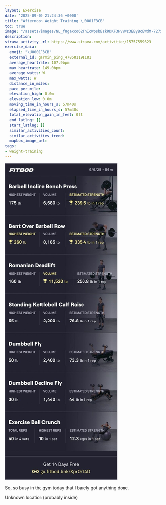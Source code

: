 ```yaml
---
layout: Exercise
date: '2025-09-09 21:24:36 +0000'
title: "Afternoon Weight Training \U0001F3CB️"
toc: true
image: "/assets/images/NL_f8gaxco62TnIcWpsbBzkRDKF3HvVWz3EByBcEWdM-727x2048.jpg.jpeg"
description:
strava_activity_url: https://www.strava.com/activities/15757559623
exercise_data:
  emoji: "\U0001F3CB️"
  external_id: garmin_ping_478581191181
  average_heartrate: 107.9bpm
  max_heartrate: 149.0bpm
  average_watts: W
  max_watts: W
  distance_in_miles:
  pace_per_mile:
  elevation_high: 0.0m
  elevation_low: 0.0m
  moving_time_in_hours_s: 57m40s
  elapsed_time_in_hours_s: 57m40s
  total_elevation_gain_in_feet: 0ft
  end_latlng: []
  start_latlng: []
  similar_activities_count:
  similar_activities_trend:
  mapbox_image_url:
tags:
- weight-training
---
```


![Afternoon Weight Training](/assets/images/NL_f8gaxco62TnIcWpsbBzkRDKF3HvVWz3EByBcEWdM-727x2048.jpg.jpeg)

So, so busy in the gym today that I barely got anything done.

Unknown location (probably inside)
